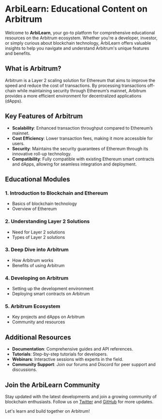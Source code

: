 # ArbiLearn: Educational Content on Arbitrum

Welcome to **ArbiLearn**, your go-to platform for comprehensive educational resources on the Arbitrum ecosystem. Whether you're a developer, investor, or simply curious about blockchain technology, ArbiLearn offers valuable insights to help you navigate and understand Arbitrum's unique features and benefits.

## What is Arbitrum?

Arbitrum is a Layer 2 scaling solution for Ethereum that aims to improve the speed and reduce the cost of transactions. By processing transactions off-chain while maintaining security through Ethereum’s mainnet, Arbitrum provides a more efficient environment for decentralized applications (dApps).

## Key Features of Arbitrum

- **Scalability**: Enhanced transaction throughput compared to Ethereum’s mainnet.
- **Cost Efficiency**: Lower transaction fees, making it more accessible for users.
- **Security**: Maintains the security guarantees of Ethereum through its innovative roll-up technology.
- **Compatibility**: Fully compatible with existing Ethereum smart contracts and dApps, allowing for seamless integration and deployment.

## Educational Modules

### 1. Introduction to Blockchain and Ethereum
   - Basics of blockchain technology
   - Overview of Ethereum

### 2. Understanding Layer 2 Solutions
   - Need for Layer 2 solutions
   - Types of Layer 2 solutions

### 3. Deep Dive into Arbitrum
   - How Arbitrum works
   - Benefits of using Arbitrum

### 4. Developing on Arbitrum
   - Setting up the development environment
   - Deploying smart contracts on Arbitrum

### 5. Arbitrum Ecosystem
   - Key projects and dApps on Arbitrum
   - Community and resources

## Additional Resources

- **Documentation**: Comprehensive guides and API references.
- **Tutorials**: Step-by-step tutorials for developers.
- **Webinars**: Interactive sessions with experts in the field.
- **Community Support**: Join our forums and Discord for peer support and discussions.

## Join the ArbiLearn Community

Stay updated with the latest developments and join a growing community of blockchain enthusiasts. Follow us on [Twitter](https://twitter.com/ArbiLearn) and [GitHub](https://github.com/ArbiLearn) for more updates.

Let's learn and build together on Arbitrum!
